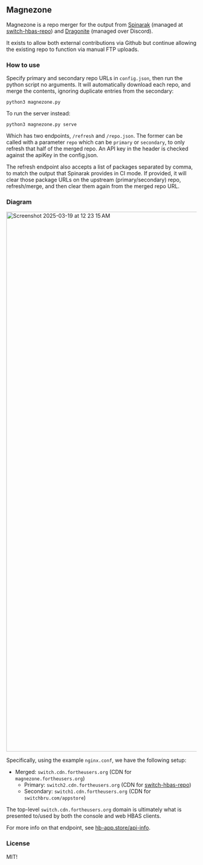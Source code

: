 ## Magnezone
Magnezone is a repo merger for the output from [Spinarak](https://github.com/fortheusers/spinarak) (managed at [switch-hbas-repo](https://github.com/fortheusers/switch-hbas-repo/tree/main)) and [Dragonite](https://github.com/fortheusers/dragonite) (managed over Discord).

It exists to allow both external contributions via Github but continue allowing the existing repo to function via manual FTP uploads.

### How to use
Specify primary and secondary repo URLs in `config.json`, then run the python script no arguments. It will automatically download each repo, and merge the contents, ignoring duplicate entries from the secondary:
```
python3 magnezone.py
```

To run the server instead:
```
python3 magnezone.py serve
```

Which has two endpoints, `/refresh` and `/repo.json`. The former can be called with a parameter `repo` which can be `primary` or `secondary`, to only refresh that half of the merged repo. An API key in the header is checked against the apiKey in the config.json.

The refresh endpoint also accepts a list of packages separated by comma, to match the output that Spinarak provides in CI mode. If provided, it will clear those package URLs on the upstream (primary/secondary) repo, refresh/merge, and then clear them again from the merged repo URL.

### Diagram
<img width="1424" alt="Screenshot 2025-03-19 at 12 23 15 AM" src="https://github.com/user-attachments/assets/310a5c32-b3a8-4889-bca9-0364a6f1d1d7" />

Specifically, using the example `nginx.conf`, we have the following setup:

- Merged: `switch.cdn.fortheusers.org` (CDN for `magnezone.fortheusers.org`)
    - Primary: `switch2.cdn.fortheusers.org` (CDN for [switch-hbas-repo](https://github.com/fortheusers/switch-hbas-repo))
    - Secondary: `switch1.cdn.fortheusers.org` (CDN for `switchbru.com/appstore`)

The top-level `switch.cdn.fortheusers.org` domain is ultimately what is presented to/used by both the console and web HBAS clients.

For more info on that endpoint, see [hb-app.store/api-info](https://hb-app.store/api-info).

### License
MIT!
